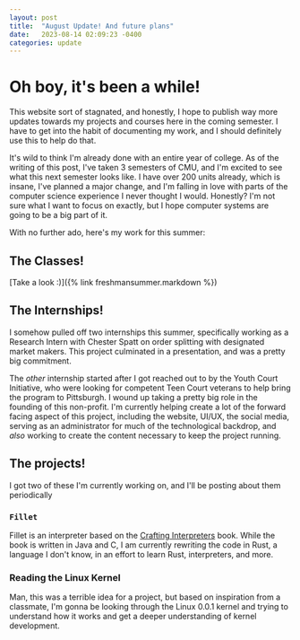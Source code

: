 ```yaml
---
layout: post
title:  "August Update! And future plans"
date:   2023-08-14 02:09:23 -0400
categories: update
---
```


# Oh boy, it's been a while!

This website sort of stagnated, and honestly, I hope to publish way more updates towards my projects and courses here in the coming semester. I have to get into the habit of documenting my work, and I should definitely use this to help do that. 

It's wild to think I'm already done with an entire year of college. As of the writing of this post, I've taken 3 semesters of CMU, and I'm excited to see what this next semester looks like. I have over 200 units already, which is insane, I've planned a major change, and I'm falling in love with parts of the computer science experience I never thought I would. Honestly? I'm not sure what I want to focus on exactly, but I hope computer systems are going to be a big part of it.

With no further ado, here's my work for this summer:

## The Classes!

[Take a look :)]({% link freshmansummer.markdown %})

## The Internships!

I somehow pulled off two internships this summer, specifically working as a Research Intern with Chester Spatt on order splitting with designated market makers. This project culminated in a presentation, and was a pretty big commitment. 

The *other* internship started after I got reached out to by the Youth Court Initiative, who were looking for competent Teen Court veterans to help bring the program to Pittsburgh. I wound up taking a pretty big role in the founding of this non-profit. I'm currently helping create a lot of the forward facing aspect of this project, including the website, UI/UX, the social media, serving as an administrator for much of the technological backdrop, and *also* working to create the content necessary to keep the project running.

## The projects!

I got two of these I'm currently working on, and I'll be posting about them periodically

### `Fillet`

Fillet is an interpreter based on the [Crafting Interpreters](https://craftinginterpreters.com/) book. While the book is written in Java and C, I am currently rewriting the code in Rust, a language I don't know, in an effort to learn Rust, interpreters, and more.

### Reading the Linux Kernel

Man, this was a terrible idea for a project, but based on inspiration from a classmate, I'm gonna be looking through the Linux 0.0.1 kernel and trying to understand how it works and get a deeper understanding of kernel development.